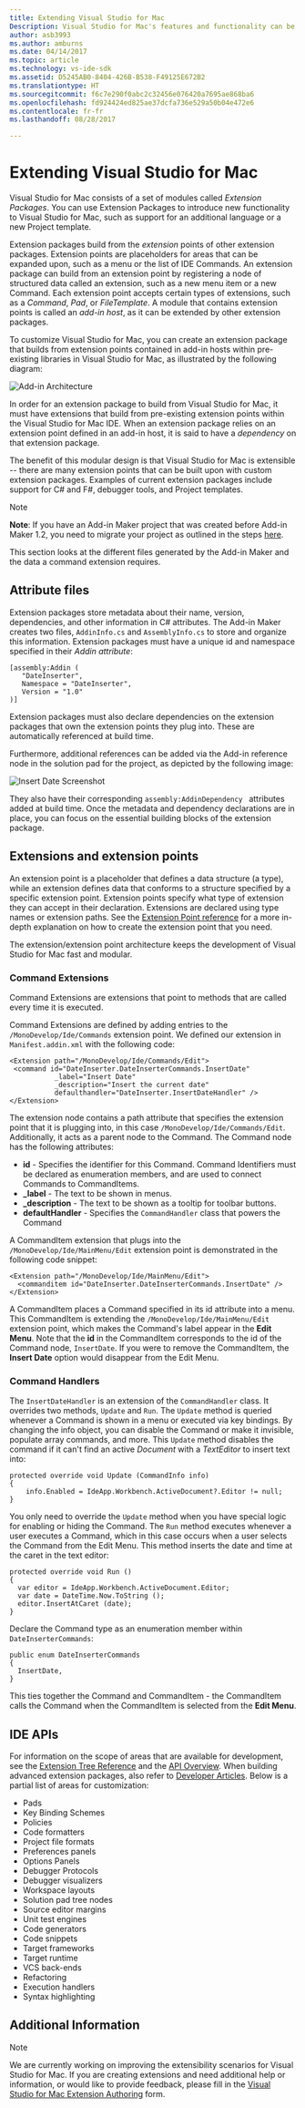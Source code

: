 ```yaml
---
title: Extending Visual Studio for Mac
Description: Visual Studio for Mac's features and functionality can be extended with modules called extension packages. The first part of this guide creates a simple Visual Studio for Mac extension package to insert the date and time into a document. The second part of this guide introduces the fundamentals of the extension package system and some of the core APIs that form the foundation of Visual Studio for Mac.
author: asb3993
ms.author: amburns
ms.date: 04/14/2017
ms.topic: article
ms.technology: vs-ide-sdk
ms.assetid: D5245AB0-8404-426B-B538-F49125E672B2
ms.translationtype: HT
ms.sourcegitcommit: f6c7e290f0abc2c32456e076420a7695ae868ba6
ms.openlocfilehash: fd924424ed825ae37dcfa736e529a50b04e472e6
ms.contentlocale: fr-fr
ms.lasthandoff: 08/28/2017

---
```


# <a name="extending-visual-studio-for-mac"></a>Extending Visual Studio for Mac

Visual Studio for Mac consists of a set of modules called *Extension Packages*. You can use Extension Packages to introduce new functionality to Visual Studio for Mac, such as support for an additional language or a new Project template.

Extension packages build from the *extension* points of other extension packages. Extension points are placeholders for areas that can be expanded upon, such as a menu or the list of IDE Commands. An extension package can build from an extension point by registering a node of structured data called an extension, such as a new menu item or a new Command. Each extension point accepts certain types of extensions, such as a *Command*, *Pad*, or *FileTemplate*. A module that contains extension points is called an *add-in host*, as it can be extended by other extension packages.

To customize Visual Studio for Mac, you can create an extension package that builds from extension points contained in add-in hosts within pre-existing libraries in Visual Studio for Mac, as illustrated by the following diagram:

![Add-in Architecture](media/extending-visual-studio-mac-addin1.png)

In order for an extension package to build from Visual Studio for Mac, it must have extensions that build from pre-existing extension points within the Visual Studio for Mac IDE. When an extension package relies on an extension point defined in an add-in host, it is said to have a _dependency_ on that extension package.

The benefit of this modular design is that Visual Studio for Mac is extensible -- there are many extension points that can be built upon with custom extension packages. Examples of current extension packages include support for C# and F#, debugger tools, and Project templates.

> [!NOTE]
> **Note**: If you have an Add-in Maker project that was created before Add-in Maker 1.2, you need to migrate your project as outlined in the steps [here](https://mhut.ch/addinmaker/1.2).

<!---The [Walkthrough](~/extending-visual-studio-mac-walkthrough.md) topic explains how to build an extension package that uses a *Command* to insert the date and time into an open text document.--->

This section looks at the different files generated by the Add-in Maker and the data a command extension requires.

## <a name="attribute-files"></a>Attribute files

Extension packages store metadata about their name, version, dependencies, and other information in C# attributes. The Add-in Maker creates two files, `AddinInfo.cs` and `AssemblyInfo.cs` to store and organize this information. Extension packages must have a unique id and namespace specified in their *Addin attribute*:

```
[assembly:Addin (
   "DateInserter",
   Namespace = "DateInserter",
   Version = "1.0"
)]
```

Extension packages must also declare dependencies on the extension packages that own the extension points they plug into. These are automatically referenced at build time.

Furthermore, additional references can be added via the Add-in reference node in the solution pad for the project, as depicted by the following image:

![Insert Date Screenshot](media/extending-visual-studio-mac-addin13.png)

They also have their corresponding `assembly:AddinDependency ` attributes added at build time. Once the metadata and dependency declarations are in place, you can focus on the essential building blocks of the extension package.

## <a name="extensions-and-extension-points"></a>Extensions and extension points

An extension point is a placeholder that defines a data structure (a type), while an extension defines data that conforms to a structure specified by a specific extension point. Extension points specify what type of extension they can accept in their declaration. Extensions are declared using type names or extension paths. See the [Extension Point reference](http://monoaddins.codeplex.com/wikipage?title=Extension%20Points&referringTitle=Description%20of%20Add-ins%20and%20Add-in%20Roots) for a more in-depth explanation on how to create the extension point that you need.

The extension/extension point architecture keeps the development of Visual Studio for Mac fast and modular. 

<!--Since there are a large number of extension types, this article focuses on the ones used in the extension package that was built in the [Walkthrough](~/extending-visual-studio-mac-walkthrough.md).-->

### <a name="command-extensions"></a>Command Extensions

<!--[Walkthrough](~/extending-visual-studio-mac-walkthrough.md) uses a Command Extension - an extension that points to methods that are called every time it is executed. -->

Command Extensions are extensions that point to methods that are called every time it is executed.

Command Extensions are defined by adding entries to the `/MonoDevelop/Ide/Commands` extension point. We defined our extension in `Manifest.addin.xml` with the following code:

 ```
<Extension path="/MonoDevelop/Ide/Commands/Edit">
  <command id="DateInserter.DateInserterCommands.InsertDate"
            _label="Insert Date"
            _description="Insert the current date"
            defaulthandler="DateInserter.InsertDateHandler" />
</Extension>
```

The extension node contains a path attribute that specifies the extension point that it is plugging into, in this case `/MonoDevelop/Ide/Commands/Edit`. Additionally, it acts as a parent node to the Command. The Command node has the following attributes:

*   **id** - Specifies the identifier for this Command. Command Identifiers must be declared as enumeration members, and are used to connect Commands to CommandItems.
*   **_label** - The text to be shown in menus.
*   **_description** - The text to be shown as a tooltip for toolbar buttons.
*   **defaultHandler** - Specifies the `CommandHandler` class that powers the Command

<!--To invoke the command from the Edit Menu, the walkthrough creates a CommandItem extension that plugs into the `/MonoDevelop/Ide/MainMenu/Edit` extension point:-->

A CommandItem extension that plugs into the `/MonoDevelop/Ide/MainMenu/Edit` extension point is demonstrated in the following code snippet:

```
<Extension path="/MonoDevelop/Ide/MainMenu/Edit">
  <commanditem id="DateInserter.DateInserterCommands.InsertDate" />
</Extension>
```

A CommandItem places a Command specified in its id attribute into a menu. This CommandItem is extending the `/MonoDevelop/Ide/MainMenu/Edit` extension point, which makes the Command's label appear in the **Edit Menu**. Note that the **id** in the CommandItem corresponds to the id of the Command node, `InsertDate`. If you were to remove the CommandItem, the **Insert Date** option would disappear from the Edit Menu.

### <a name="command-handlers"></a>Command Handlers

The `InsertDateHandler` is an extension of the `CommandHandler` class. It overrides two methods, `Update` and `Run`. The `Update` method is queried whenever a Command is shown in a menu or executed via key bindings. By changing the info object, you can disable the Command or make it invisible, populate array commands, and more. This `Update` method disables the command if it can't find an active *Document* with a *TextEditor* to insert text into:

```
protected override void Update (CommandInfo info)
{
    info.Enabled = IdeApp.Workbench.ActiveDocument?.Editor != null;
}
```

You only need to override the `Update` method when you have special logic for enabling or hiding the Command. The `Run` method executes whenever a user executes a Command, which in this case occurs when a user selects the Command from the Edit Menu. This method inserts the date and time at the caret in the text editor:

```
protected override void Run ()
{
  var editor = IdeApp.Workbench.ActiveDocument.Editor;
  var date = DateTime.Now.ToString ();
  editor.InsertAtCaret (date);
}
```

Declare the Command type as an enumeration member within `DateInserterCommands`:

```
public enum DateInserterCommands
{
  InsertDate,
}
```

This ties together the Command and CommandItem - the CommandItem calls the Command when the CommandItem is selected from the **Edit Menu**.

## <a name="ide-apis"></a>IDE APIs

<!--The extension package detailed in the [Walkthrough](~/extending-visual-studio-mac-walkthrough.md) deals with the Text Editor in Visual Studio for Mac, but this is only one of many possible areas for customization. -->

For information on the scope of areas that are available for development, see the [Extension Tree Reference](http://monodevelop.com/Developers/Articles/Extension_Tree_Reference) and the [API Overview](http://monodevelop.com/Developers/Articles/API_Overview). When building advanced extension packages, also refer to [Developer Articles](http://monodevelop.com/Developers/Articles). Below is a partial list of areas for customization:

*   Pads
*   Key Binding Schemes
*   Policies
*   Code formatters
*   Project file formats
*   Preferences panels
*   Options Panels
*   Debugger Protocols
*   Debugger visualizers
*   Workspace layouts
*   Solution pad tree nodes
*   Source editor margins
*   Unit test engines
*   Code generators
*   Code snippets
*   Target frameworks
*   Target runtime
*   VCS back-ends
*   Refactoring
*   Execution handlers
*   Syntax highlighting

## <a name="additional-information"></a>Additional Information

> [!NOTE]
We are currently working on improving the extensibility scenarios for Visual Studio for Mac. If you are creating extensions and need additional help or information, or would like to provide feedback, please fill in the [Visual Studio for Mac Extension Authoring](https://aka.ms/vsmac-extensions-survey) form.
